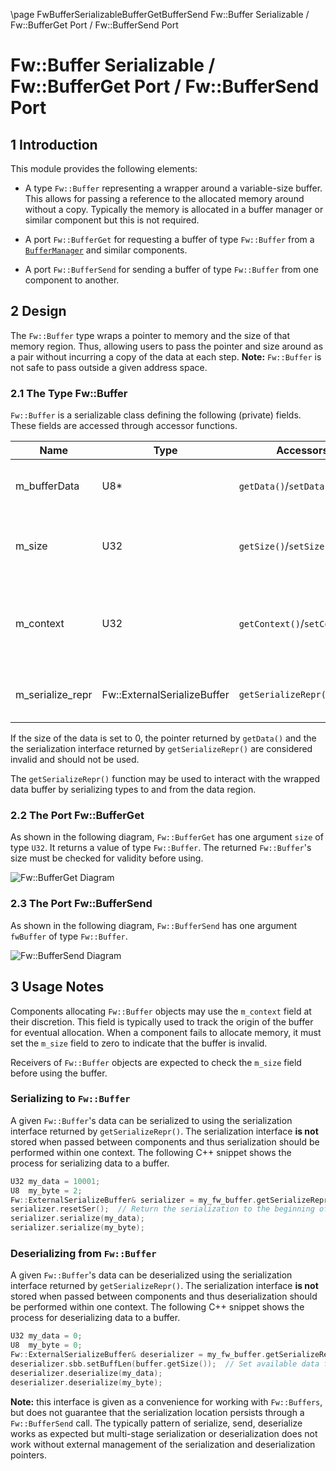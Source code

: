 \page FwBufferSerializableBufferGetBufferSend Fw::Buffer Serializable / Fw::BufferGet Port / Fw::BufferSend Port
# Fw::Buffer Serializable / Fw::BufferGet Port / Fw::BufferSend Port

## 1 Introduction

This module provides the following elements:

* A type `Fw::Buffer` representing a wrapper around a variable-size buffer. This allows for passing a reference to the
allocated memory around without a copy. Typically the memory is allocated in a buffer manager or similar component but 
this is not required.
* A port `Fw::BufferGet` for requesting a buffer of type `Fw::Buffer` from
a [`BufferManager`](../../../Svc/BufferManager/docs/sdd.md) and similar components.

* A port `Fw::BufferSend` for sending a buffer of type `Fw::Buffer` from one component to another.

## 2 Design

The `Fw::Buffer` type wraps a pointer to memory and the size of that memory region. Thus, allowing users to pass the
pointer and size around as a pair without incurring a copy of the data at each step. **Note:** `Fw::Buffer` is not safe
to pass outside a given address space.

### 2.1 The Type Fw::Buffer

`Fw::Buffer` is a serializable class defining the following (private) fields. These fields are accessed through accessor functions.

Name | Type | Accessors | Purpose
---- | ---- | --------- | -------
m_bufferData | U8* | `getData()`/`setData()`       | Pointer to the raw memory wrapped by this buffer
m_size       | U32 | `getSize()`/`setSize()`       | Size of the raw memory region wrapped by this buffer
m_context    | U32 | `getContext()`/`setContext()` | Context of buffer's origin. Used to track buffers created by [`BufferManager`](../../../Svc/BufferManager/docs/sdd.md)
m_serialize_repr |  Fw::ExternalSerializeBuffer | `getSerializeRepr()` | Interface for serialization to internal buffer

If the size of the data is set to 0, the pointer returned by `getData()` and the the serialization interface returned by
`getSerializeRepr()` are considered invalid and should not be used.

The `getSerializeRepr()` function may be used to interact with the wrapped data buffer by serializing types to and from
the data region.


### 2.2 The Port Fw::BufferGet

As shown in the following diagram, `Fw::BufferGet` has one argument `size` of type `U32`. It returns a value of type
`Fw::Buffer`. The returned `Fw::Buffer`'s size must be checked for validity before using.

![`Fw::BufferGet` Diagram](img/BufferGetBDD.jpg "Fw::BufferGet Port")

### 2.3 The Port Fw::BufferSend

As shown in the following diagram, `Fw::BufferSend` has one argument `fwBuffer` of type `Fw::Buffer`.

![`Fw::BufferSend` Diagram](img/BufferSendBDD.jpg "Fw::BufferSend Port")

## 3 Usage Notes

Components allocating `Fw::Buffer` objects may use the `m_context` field at their discretion. This field is typically
used to track the origin of the buffer for eventual allocation. When a component fails to allocate memory, it must set
the `m_size` field to zero to indicate that the buffer is invalid.

Receivers of `Fw::Buffer` objects are expected to check the `m_size` field before using the buffer.

### Serializing to `Fw::Buffer`

A given `Fw::Buffer`'s data can be serialized to using the serialization interface returned by `getSerializeRepr()`. The
serialization interface **is not** stored when passed between components and thus serialization should be performed
within one context.  The following C++ snippet shows the process for serializing data to a buffer.

```c++
U32 my_data = 10001;
U8  my_byte = 2;
Fw::ExternalSerializeBuffer& serializer = my_fw_buffer.getSerializeRepr();
serializer.resetSer();  // Return the serialization to the beginning of the memory region
serializer.serialize(my_data);
serializer.serialize(my_byte);
```

### Deserializing from `Fw::Buffer`

A given `Fw::Buffer`'s data can be deserialized using the serialization interface returned by `getSerializeRepr()`. The
serialization interface **is not** stored when passed between components and thus deserialization should be performed
within one context.  The following C++ snippet shows the process for deserializing data to a buffer.

```c++
U32 my_data = 0;
U8  my_byte = 0;
Fw::ExternalSerializeBuffer& deserializer = my_fw_buffer.getSerializeRepr();
deserializer.sbb.setBuffLen(buffer.getSize());  // Set available data for deserialization to the whole memory region
deserializer.deserialize(my_data);
deserializer.deserialize(my_byte);
```

**Note:** this interface is given as a convenience for working with `Fw::Buffers`, but does not guarantee that the
serialization location persists through a `Fw::BufferSend` call.  The typically pattern of serialize, send, deserialize
works as expected but multi-stage serialization or deserialization does not work without external management of the
serialization and deserialization pointers.